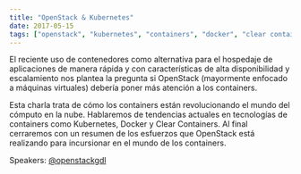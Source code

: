 ```yaml
---
title: "OpenStack & Kubernetes"
date: 2017-05-15
tags: ["openstack", "kubernetes", "containers", "docker", "clear containers"]
---
```


El reciente uso de contenedores como alternativa para el hospedaje de aplicaciones de manera rápida y con características de alta disponibilidad y escalamiento nos plantea la pregunta si OpenStack (mayormente enfocado a máquinas virtuales) debería poner más atención a los containers.

Esta charla trata de cómo los containers están revolucionando el mundo del cómputo en la nube. Hablaremos de tendencias actuales en tecnologías de containers como Kubernetes, Docker y Clear Containers. Al final cerraremos con un resumen de los esfuerzos que OpenStack está realizando para incursionar en el mundo de los containers.

Speakers:
[@openstackgdl](https://twitter.com/openstackgdl)